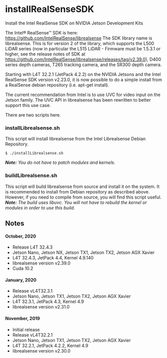 # installRealSenseSDK
Install the Intel RealSense SDK on NVIDIA Jetson Development Kits

The Intel® RealSense™ SDK is here: https://github.com/IntelRealSense/librealsense
The SDK library name is librealsense. This is for version 2 of the library, which supports
the L500 LiDAR series (now in particular the L515 LiDAR - Firmware must be 1.5.3.1 or higher, see 
the release notes of SDK at https://github.com/IntelRealSense/librealsense/releases/tag/v2.39.0), 
D400 series depth cameras, T265 tracking camera, and the SR300 depth camera.

Starting with L4T 32.2.1 (JetPack 4.2.2) on the NVIDIA Jetsons and the Intel RealSense SDK 
version v2.23.0, it is now possible to do a simple install from a RealSense debian repository
(i.e. apt-get install).

The current recommendation from Intel is to use UVC for video input on the Jetson family. The
UVC API in librealsense has been rewritten to better support this use case.

There are two scripts here. 

<h3>installLibrealsense.sh</h3>
This script will install librealsense from the Intel Librealsense Debian Repository. 


```
$ ./installLibrealsense.sh
```

<em><b>Note:</b> You do not have to patch modules and kernels.</em>

<h3>buildLibrealsense.sh</h3>
This script will build librealsense from source and install it on the system. It is recommended to install from Debian repository as described above. However, if you need to compile from source, you will find this script useful.
<br>
<em><b>Note:</b> The build uses libuvc. You will not have to rebuild the kernel or modules in order to use this build.</em>

<h2>Notes</h2>
<h4>October, 2020</h4>

* Release L4T 32.4.3
* Jetson Nano, Jetson NX, Jetson TX1, Jetson TX2, Jetson AGX Xavier
* L4T 32.4.3, JetPack 4.4, Kernel 4.9.140
* librealsense version v2.39.0
* Cuda 10.2


<h4>January, 2020</h4>

* Release vL4T32.3.1
* Jetson Nano, Jetson TX1, Jetson TX2, Jetson AGX Xavier
* L4T 32.3.1, JetPack 4.3, Kernel 4.9
* librealsense version v2.31.0


<h4>November, 2019</h4>

* Initial release
* Release vL4T32.2.1
* Jetson Nano, Jetson TX1, Jetson TX2, Jetson AGX Xavier
* L4T 32.2.1, JetPack 4.2.2, Kernel 4.9
* librealsense version v2.30.0

